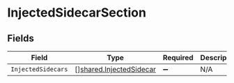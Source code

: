 # InjectedSidecarSection


## Fields

| Field                                                              | Type                                                               | Required                                                           | Description                                                        |
| ------------------------------------------------------------------ | ------------------------------------------------------------------ | ------------------------------------------------------------------ | ------------------------------------------------------------------ |
| `InjectedSidecars`                                                 | [][shared.InjectedSidecar](../../models/shared/injectedsidecar.md) | :heavy_minus_sign:                                                 | N/A                                                                |